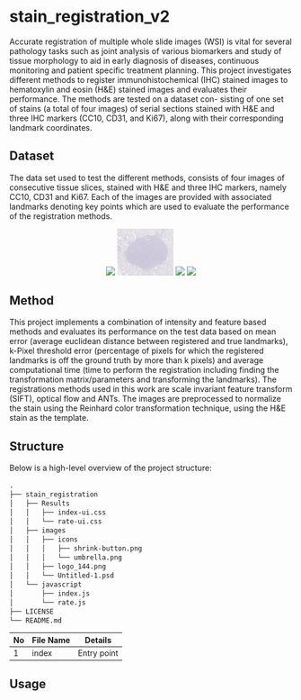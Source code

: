 # stain_registration_v2
Accurate registration of multiple whole slide images (WSI) is vital for several pathology tasks
such as joint analysis of various biomarkers and study of tissue morphology to aid in early diagnosis
of diseases, continuous monitoring and patient specific treatment planning. This project investigates
different methods to register immunohistochemical (IHC) stained images to hematoxylin and eosin
(H&E) stained images and evaluates their performance. The methods are tested on a dataset con-
sisting of one set of stains (a total of four images) of serial sections stained with H&E and three IHC
markers (CC10, CD31, and Ki67), along with their corresponding landmark coordinates.
## Dataset
The data set used to test the different methods, consists of four images of consecutive tissue slices, stained
with H&E and three IHC markers, namely CC10, CD31 and Ki67. Each of the images are provided with
associated landmarks denoting key points which are used to evaluate the performance of the registration
methods. 
<div align="center">
	<img width = "20%" src="stain_registration/TestData/01-HE.jpg">
  <img width = "20%" src="stain_registration/TestData/01-CC10.jpg">
  <img width = "20%" src="stain_registration/TestData/01-CD31.jpg">
  <img width = "20%" src="stain_registration/TestData/01-Ki67.jpg">
</div>

## Method
This project implements a combination of intensity and feature based methods and evaluates its performance on the test data based
on mean error (average euclidean distance between registered and true landmarks), k-Pixel threshold error (percentage of pixels for which the registered landmarks is off the
ground truth by more than k pixels) and average computational time (time to perform the registration including finding the transformation matrix/parameters
and transforming the landmarks).
The registrations methods used in this work are scale invariant feature transform (SIFT), optical flow and ANTs. The images are preprocessed to normalize the stain using the Reinhard color transformation technique, using the H&E stain as the template.

## Structure
Below is a high-level overview of the project structure:

```
.
├── stain_registration
│   ├── Results
│   │   ├── index-ui.css
│   │   └── rate-ui.css
│   ├── images
│   │   ├── icons
│   │   │   ├── shrink-button.png
│   │   │   └── umbrella.png
│   │   ├── logo_144.png
│   │   └── Untitled-1.psd
│   └── javascript
│       ├── index.js
│       └── rate.js
├── LICENSE
└── README.md
```

| No | File Name | Details 
|----|------------|-------|
| 1  | index | Entry point

## Usage

